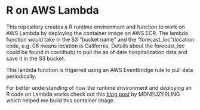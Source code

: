 # R on AWS Lambda

This repository creates a R runtime environment and function to work on AWS Lambda by deploying the container image on AWS ECR. The lambda function would take in the S3 "bucket name" and the "forecast_loc"(location code, e.g. 06 means location is California. Details about the forecast_loc could be found in covidhub) to pull the as of date hospitalization data and save it in the S3 bucket. 

This lambda function is trigerred using an AWS Eventbridge rule to pull data periodically.

For better understanding of how the runtime environment and deploying an R code on Lambda works check out this [blog post](https://mdneuzerling.com/post/r-on-aws-lambda-with-containers/) by MDNEUZERLING which helped me build this container image.